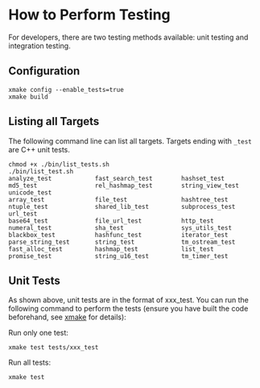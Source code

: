 # How to Perform Testing
For developers, there are two testing methods available: unit testing and integration testing.

## Configuration

```
xmake config --enable_tests=true
xmake build
```

## Listing all Targets
The following command line can list all targets. Targets ending with `_test` are C++ unit tests.
``` shell
chmod +x ./bin/list_tests.sh
./bin/list_test.sh
analyze_test            fast_search_test        hashset_test            md5_test                rel_hashmap_test        string_view_test        unicode_test
array_test              file_test               hashtree_test           ntuple_test             shared_lib_test         subprocess_test         url_test
base64_test             file_url_test           http_test               numeral_test            sha_test                sys_utils_test
blackbox_test           hashfunc_test           iterator_test           parse_string_test       string_test             tm_ostream_test
fast_alloc_test         hashmap_test            list_test               promise_test            string_u16_test         tm_timer_test
```

## Unit Tests
As shown above, unit tests are in the format of xxx_test. You can run the following command to perform the tests (ensure you have built the code beforehand, see [xmake](https://xmake.io) for details):

Run only one test:
```
xmake test tests/xxx_test
```

Run all tests:
```
xmake test
```